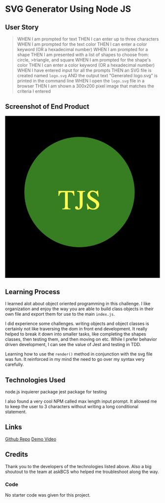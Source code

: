 # SVG Generator Using Node JS
## User Story
>WHEN I am prompted for text
>THEN I can enter up to three characters
>WHEN I am prompted for the text color
>THEN I can enter a color keyword (OR a hexadecimal number)
>WHEN I am prompted for a shape
>THEN I am presented with a list of shapes to choose from: circle, >triangle, and square
>WHEN I am prompted for the shape's color
>THEN I can enter a color keyword (OR a hexadecimal number)
>WHEN I have entered input for all the prompts
>THEN an SVG file is created named `logo.svg`
>AND the output text "Generated logo.svg" is printed in the command line
>WHEN I open the `logo.svg` file in a browser
>THEN I am shown a 300x200 pixel image that matches the criteria I entered

## Screenshot of End Product

![SVG Generated using Node](./example/Screenshot%202023-10-02%20at%203.53.42%20PM.png)

## Learning Process

I learned alot about object oriented programming in this challenge. I like organization and enjoy the way you are able to build class objects in their own file and export them for use to the main `index.js`.

I did experience some challenges. writing objects and object classes is certainly not like traversing the dom in front end development. It really helped to break it down into smaller tasks, like completing the shapes classes, then testing them, and then moving on etc. While I prefer behavior driven development, I can see the value of Jest and testing in TDD.

Learning how to use the `render()` method in conjunction with the svg file was fun. It reinforced in my mind the need to go over my syntax very carefully. 

## Technologies Used 

node.js
inquierer package
jest package for testing

I also found a very cool NPM called max length input prompt. It allowed me to keep the user to 3 characters without writing a long conditional statement.

## Links

[Github Repo](https://github.com/TorySnopl/node_svg)
[Demo Video]()

## Credits
Thank you to the developers of the technologies listed above. Also a big shoutout to the team at askBCS who helped me troubleshoot along the way.

### Code
No starter code was given for this project. 
